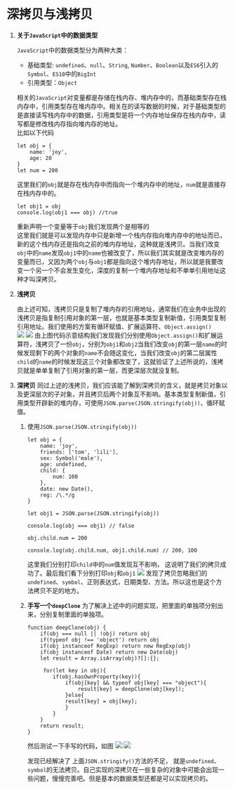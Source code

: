 # 深拷贝与浅拷贝

1. <strong>关于`JavaScript`中的数据类型</strong>

    `JavaScript`中的数据类型分为两种大类：
    * 基础类型: `undefined`、`null`、`String`, `Number`、`Boolean`以及`ES6`引入的`Symbol`、`ES10`中的`BigInt`
    * 引用类型：`Object`

    相关的`JavaScript`对变量都是存储在栈内存、堆内存中的，而基础类型存在栈内存中，引用类型存在堆内存中。相关在的读写数据的时候，对于基础类型的是直接读写栈内存中的数据，引用类型是将一个内存地址保存在栈内存中，读写都是修改栈内存指向堆内存的地址。<br>
    比如以下代码
    ```
    let obj = {
        name: 'joy',
        age: 20
    }
    let num = 200
    ```
    这里我们的`obj`就是存在栈内存中而指向一个堆内存中的地址，`num`就是直接存在栈内存中的。

    ```
    let obj1 = obj
    console.log(obj1 === obj) //true
    ```
    重新声明一个变量等于`obj`我们发现两个是相等的 <br>
    这里我们就是可以发现内存中只是新增一个栈内存指向堆内存中的地址而已，新的这个栈内存还是指向之前的堆内存地址，这种就是浅拷贝。当我们改变`obj`中的`name`发现`obj1`中的`name`也被改变了，所以我们其实就是改变堆内存的变量而已，又因为两个`obj`与`obj1`都是指向这个堆内存地址，所以就是我要改变一个另一个不会发生变化，深度的复制一个堆内存地址和不单单引用地址这种才叫深拷贝。

2. <strong>浅拷贝</strong>

    由上述可知，浅拷贝只是复制了堆内存的引用地址，通常我们在业务中出现的浅拷贝是指复制引用对象的第一层，也就是基本类型复制新值，引用类型复制引用地址。我们使用的方案有循环赋值、扩展运算符、`Object.assign()`<br>
    <img src ="https://raw.githubusercontent.com/jetBn/blog/master/assets/md_images/ndeep.png"/>
    <img src ="https://raw.githubusercontent.com/jetBn/blog/master/assets/md_images/ndeep1.png"/>
    由上图代码示意结构我们发现我们分别使用`Object.assign()`和扩展运算符，浅拷贝了一份`obj`，分别为`obj1`和`obj2`当我们改变`obj`的第一层`name`的时候发现剩下的两个对象的`name`不会随这变化，当我们改变`obj`的第二层属性`child`的`name`的时候发现这三个对象都改变了，这就验证了上述所说的，浅拷贝就是单单复制了引用对象的第一层，而更深层次就没复制。


3. <strong>深拷贝</strong>
    同过上述的浅拷贝，我们应该能了解到深拷贝的含义，就是拷贝对象以及更深层次的子对象，并且拷贝后两个对象互不影响。基本类型复制新值，引用类型开辟新的堆内存，可使用`JSON.parse(JSON.stringify(obj))`、循环赋值。
    1. 使用`JSON.parse(JSON.stringify(obj))`
        ```
        let obj = {
            name: 'joy',
            friends: ['tom', 'lili'],
            sex: Symbol('male'),
            age: undefined,
            child: {
                num: 100
            },
            date: new Date(),
            reg: /\.*/g
        }

        let obj1 = JSON.parse(JSON.stringify(obj))

        console.log(obj === obj1) // false

        obj.child.num = 200

        console.log(obj.child.num, obj1.child.num) // 200, 100
        ```
        这里我们分别打印`child`中的`num`值发现互不影响， 这说明了我们的拷贝成功了。最后我们看下分别打印`obj`和`obj1`
            <img src ="https://raw.githubusercontent.com/jetBn/blog/master/assets/md_images/ndeep2.png"/>
        发现了拷贝忽略我们的`undefined`、`symbol`、正则表达式，日期类型、方法。所以这也是这个方法拷贝不足的地方。
    2. <strong> 手写一个`deepClone`</strong>
        为了解决上述中的问题实现，把里面的单独项分别出来，分别复制里面的单独项。

        ```
        function deepClone(obj) {
            if(obj === null || !obj) return obj
            if(typeof obj !== 'object') return obj
            if(obj instanceof RegExp) return new RegExp(obj)
            if(obj instanceof Date) return new Date(obj)
            let result = Array.isArray(obj)?[]:{};

             for(let key in obj){
                if(obj.hasOwnProperty(key)){
                    if(obj[key] && typeof obj[key] === "object"){
                        result[key] = deepClone(obj[key]);
                    }else{
                    result[key] = obj[key];
                    }
                }
            }
            return result;
        }

        ```
        然后测试一下手写的代码，如图
        <img src ="https://raw.githubusercontent.com/jetBn/blog/master/assets/md_images/ndeep3.png"/>
        <img src ="https://raw.githubusercontent.com/jetBn/blog/master/assets/md_images/ndeep4.png"/>

        发现已经解决了 上面`JSON.stringify()`方法的不足， 就是`undefined`、`symbol`的无法拷贝。自己实现的深拷贝在一些复杂的对象中可能会出现一些问题，慢慢完善吧。但是基本的数据类型还都是可以实现拷贝的。

    
        

